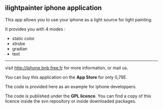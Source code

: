 ## ilightpainter iphone application ##

This app allows you to use your iphone as a light source for light painting.

It provides you with 4 modes :
  * static color
  * strobe
  * gradian
  * text


---


visit http://iphone.bnb.free.fr for more information, or mail us.

You can buy this application on the **App Store** for only 0,79E.

The code is provided here as an example for iphone developpers.

The code is published under the **GPL licence**. You can find a copy of this licence inside the svn repository or inside downloaded packages.
